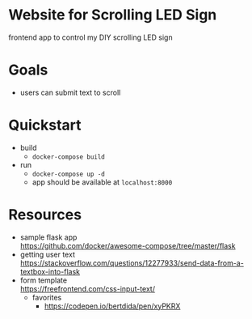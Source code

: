 # Website for Scrolling LED Sign
frontend app to control my DIY scrolling LED sign

# Goals
* users can submit text to scroll

# Quickstart
* build
    * `docker-compose build`
* run
    * `docker-compose up -d`
    * app should be available at `localhost:8000`

# Resources
* sample flask app<br>https://github.com/docker/awesome-compose/tree/master/flask
* getting user text<br>https://stackoverflow.com/questions/12277933/send-data-from-a-textbox-into-flask
* form template<br>https://freefrontend.com/css-input-text/
    * favorites
        * https://codepen.io/bertdida/pen/xyPKRX